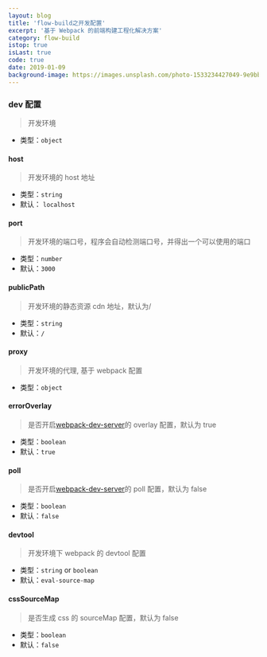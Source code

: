 ```yaml
---
layout: blog
title: 'flow-build之开发配置'
excerpt: '基于 Webpack 的前端构建工程化解决方案'
category: flow-build
istop: true
isLast: true
code: true
date: 2019-01-09
background-image: https://images.unsplash.com/photo-1533234427049-9e9bb093186d?ixlib=rb-1.2.1&ixid=eyJhcHBfaWQiOjEyMDd9&auto=format&fit=crop&w=1500&h=500&q=80
---
```


### dev 配置

> 开发环境

-   类型：`object`

#### host

> 开发环境的 host 地址

-   类型：`string`
-   默认： `localhost`

#### port

> 开发环境的端口号，程序会自动检测端口号，并得出一个可以使用的端口

-   类型：`number`
-   默认：`3000`

#### publicPath

> 开发环境的静态资源 cdn 地址，默认为/

-   类型：`string`
-   默认：`/`

#### proxy

> 开发环境的代理, 基于 webpack 配置

-   类型：`object`

#### errorOverlay

> 是否开启[webpack-dev-server](https://www.npmjs.com/package/webpack-dev-server)的 overlay 配置，默认为 true

-   类型：`boolean`
-   默认：`true`

#### poll

> 是否开启[webpack-dev-server](https://www.npmjs.com/package/webpack-dev-server)的 poll 配置，默认为 false

-   类型：`boolean`
-   默认：`false`

#### devtool

> 开发环境下 webpack 的 devtool 配置

-   类型：`string` or `boolean`
-   默认：`eval-source-map`

#### cssSourceMap

> 是否生成 css 的 sourceMap 配置，默认为 false

-   类型：`boolean`
-   默认：`false`
